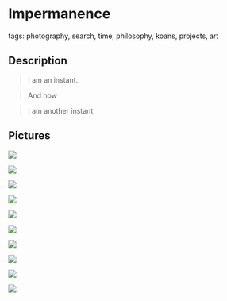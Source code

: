 # Impermanence

tags: photography, search, time, philosophy, koans, projects, art

## Description 

> I am an instant.

> And now

> I am another instant

## Pictures


![](../../../0x/8a8265f36c0a7596c1620815018b20ee)

![](../../../0x/488528e08ee659310280a0c6461b5c1b)

![](../../../0x/496926b707fdf85168e5c96231f96a82)

![](../../../0x/3e548d3e19097db104e7ae46c493fc09)

![](../../../0x/fec91683c94eb7c92549257411695161)

![](../../../0x/436a655c44e918fbf93189c82caf69f8)

![](../../../0x/6e14e48484bbc45ffe57bf4c69276d39)

![](../../../0x/7646fe0518497a9307ada8de43fa3e08)

![](../../../0x/6742e613a2519e435f33f24e0562088f)

![](../../../0x/299070bf4db88f2a56ab6843d3ac0929)
